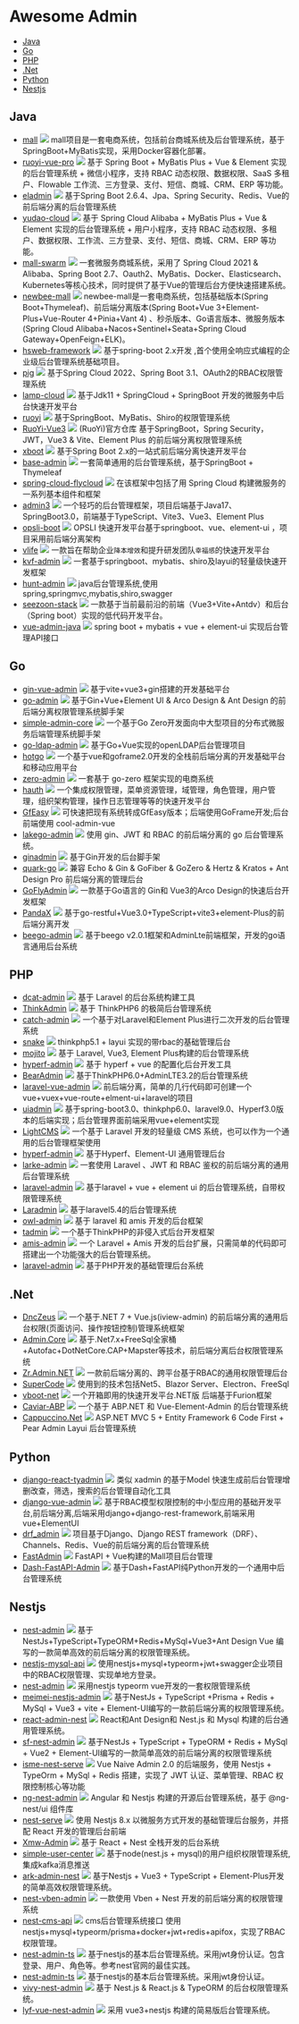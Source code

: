 # Awesome Admin

- [Java](#Java)
- [Go](#Go)
- [PHP](#PHP)
- [.Net](#Net)
- [Python](#Python)
- [Nestjs](#Nestjs)

## Java

- [mall](https://github.com/macrozheng/mall) ![](https://img.shields.io/github/stars/macrozheng/mall.svg?style=social&label=Star) mall项目是一套电商系统，包括前台商城系统及后台管理系统，基于SpringBoot+MyBatis实现，采用Docker容器化部署。
- [ruoyi-vue-pro](https://github.com/YunaiV/ruoyi-vue-pro) ![](https://img.shields.io/github/stars/YunaiV/ruoyi-vue-pro.svg?style=social&label=Star) 基于 Spring Boot + MyBatis Plus + Vue & Element 实现的后台管理系统 + 微信小程序，支持 RBAC 动态权限、数据权限、SaaS 多租户、Flowable 工作流、三方登录、支付、短信、商城、CRM、ERP 等功能。
- [eladmin](https://github.com/elunez/eladmin) ![](https://img.shields.io/github/stars/elunez/eladmin.svg?style=social&label=Star) 基于Spring Boot 2.6.4、Jpa、Spring Security、Redis、Vue的前后端分离的后台管理系统
- [yudao-cloud](https://github.com/YunaiV/yudao-cloud) ![](https://img.shields.io/github/stars/YunaiV/yudao-cloud.svg?style=social&label=Star) 基于 Spring Cloud Alibaba + MyBatis Plus + Vue & Element 实现的后台管理系统 + 用户小程序，支持 RBAC 动态权限、多租户、数据权限、工作流、三方登录、支付、短信、商城、CRM、ERP 等功能。
- [mall-swarm](https://github.com/macrozheng/mall-swarm) ![](https://img.shields.io/github/stars/macrozheng/mall-swarm.svg?style=social&label=Star) 一套微服务商城系统，采用了 Spring Cloud 2021 & Alibaba、Spring Boot 2.7、Oauth2、MyBatis、Docker、Elasticsearch、Kubernetes等核心技术，同时提供了基于Vue的管理后台方便快速搭建系统。
- [newbee-mall](https://github.com/newbee-ltd/newbee-mall) ![](https://img.shields.io/github/stars/newbee-ltd/newbee-mall.svg?style=social&label=Star) newbee-mall是一套电商系统，包括基础版本(Spring Boot+Thymeleaf)、前后端分离版本(Spring Boot+Vue 3+Element-Plus+Vue-Router 4+Pinia+Vant 4) 、秒杀版本、Go语言版本、微服务版本(Spring Cloud Alibaba+Nacos+Sentinel+Seata+Spring Cloud Gateway+OpenFeign+ELK)。
- [hsweb-framework](https://github.com/hs-web/hsweb-framework) ![](https://img.shields.io/github/stars/hs-web/hsweb-framework.svg?style=social&label=Star) 基于spring-boot 2.x开发 ,首个使用全响应式编程的企业级后台管理系统基础项目。
- [pig](https://github.com/pig-mesh/pig) ![](https://img.shields.io/github/stars/pig-mesh/pig.svg?style=social&label=Star) 基于Spring Cloud 2022、Spring Boot 3.1、OAuth2的RBAC权限管理系统
- [lamp-cloud](https://github.com/dromara/lamp-cloud) ![](https://img.shields.io/github/stars/dromara/lamp-cloud.svg?style=social&label=Star) 基于Jdk11 + SpringCloud + SpringBoot 开发的微服务中后台快速开发平台
- [ruoyi](https://github.com/yangzongzhuan/RuoYi) ![](https://img.shields.io/github/stars/yangzongzhuan/RuoYi.svg?style=social&label=Star) 基于SpringBoot、MyBatis、Shiro的权限管理系统
- [RuoYi-Vue3](https://github.com/yangzongzhuan/RuoYi-Vue3) ![](https://img.shields.io/github/stars/yangzongzhuan/RuoYi-Vue3.svg?style=social&label=Star) (RuoYi)官方仓库 基于SpringBoot，Spring Security，JWT，Vue3 & Vite、Element Plus 的前后端分离权限管理系统
- [xboot](https://github.com/Exrick/xboot) ![](https://img.shields.io/github/stars/Exrick/xboot.svg?style=social&label=Star) 基于Spring Boot 2.x的一站式前后端分离快速开发平台
- [base-admin](https://github.com/huanzi-qch/base-admin) ![](https://img.shields.io/github/stars/huanzi-qch/base-admin.svg?style=social&label=Star) 一套简单通用的后台管理系统，基于SpringBoot + Thymeleaf
- [spring-cloud-flycloud](https://github.com/mxdldev/spring-cloud-flycloud) ![](https://img.shields.io/github/stars/mxdldev/spring-cloud-flycloud.svg?style=social&label=Star) 在该框架中包括了用 Spring Cloud 构建微服务的一系列基本组件和框架
- [admin3](https://github.com/cjbi/admin3) ![](https://img.shields.io/github/stars/cjbi/admin3.svg?style=social&label=Star) 一个轻巧的后台管理框架，项目后端基于Java17、SpringBoot3.0，前端基于TypeScript、Vite3、Vue3、Element Plus
- [opsli-boot](https://github.com/hiparker/opsli-boot) ![](https://img.shields.io/github/stars/hiparker/opsli-boot.svg?style=social&label=Star) OPSLI 快速开发平台基于springboot、vue、element-ui ，项目采用前后端分离架构
- [vlife](https://github.com/wwwlike/vlife) ![](https://img.shields.io/github/stars/wwwlike/vlife.svg?style=social&label=Star) 一款旨在帮助企业`降本增效`和提升研发团队`幸福感`的快速开发平台
- [kvf-admin](https://github.com/kalvinGit/kvf-admin) ![](https://img.shields.io/github/stars/kalvinGit/kvf-admin.svg?style=social&label=Star) 一套基于springboot、mybatis、shiro及layui的轻量级快速开发框架
- [hunt-admin](https://github.com/Ouyangan/hunt-admin) ![](https://img.shields.io/github/stars/Ouyangan/hunt-admin.svg?style=social&label=Star) java后台管理系统,使用spring,springmvc,mybatis,shiro,swagger
- [seezoon-stack](https://github.com/734839030/seezoon-stack) ![](https://img.shields.io/github/stars/734839030/seezoon-stack.svg?style=social&label=Star) 一款基于当前最前沿的前端（Vue3+Vite+Antdv）和后台（Spring boot）实现的低代码开发平台。
- [vue-admin-java](https://github.com/lmxdawn/vue-admin-java) ![](https://img.shields.io/github/stars/lmxdawn/vue-admin-java.svg?style=social&label=Star) spring boot + mybatis + vue + element-ui 实现后台管理API接口
	

## Go
- [gin-vue-admin](https://github.com/flipped-aurora/gin-vue-admin) ![](https://img.shields.io/github/stars/flipped-aurora/gin-vue-admin.svg?style=social&label=Star) 基于vite+vue3+gin搭建的开发基础平台
- [go-admin](https://github.com/go-admin-team/go-admin) ![](https://img.shields.io/github/stars/go-admin-team/go-admin.svg?style=social&label=Star) 基于Gin+Vue+Element UI & Arco Design & Ant Design 的前后端分离权限管理系统脚手架
- [simple-admin-core](https://github.com/suyuan32/simple-admin-core) ![](https://img.shields.io/github/stars/suyuan32/simple-admin-core.svg?style=social&label=Star) 一个基于Go Zero开发面向中大型项目的分布式微服务后端管理系统脚手架
- [go-ldap-admin](https://github.com/eryajf/go-ldap-admin) ![](https://img.shields.io/github/stars/eryajf/go-ldap-admin.svg?style=social&label=Star) 基于Go+Vue实现的openLDAP后台管理项目
- [hotgo](https://github.com/bufanyun/hotgo) ![](https://img.shields.io/github/stars/bufanyun/hotgo.svg?style=social&label=Star) 一个基于vue和goframe2.0开发的全栈前后端分离的开发基础平台和移动应用平台
- [zero-admin](https://github.com/feihua/zero-admin) ![](https://img.shields.io/github/stars/feihua/zero-admin.svg?style=social&label=Star) 一套基于 go-zero 框架实现的电商系统
- [hauth](https://github.com/hzwy23/hauth) ![](https://img.shields.io/github/stars/hzwy23/hauth.svg?style=social&label=Star) 一个集成权限管理，菜单资源管理，域管理，角色管理，用户管理，组织架构管理，操作日志管理等等的快速开发平台
- [GfEasy](https://github.com/jasonLaw1015/GfEasy) ![](https://img.shields.io/github/stars/jasonLaw1015/GfEasy.svg?style=social&label=Star) 可快速把现有系统转成GfEasy版本；后端使用GoFrame开发;后台前端使用 cool-admin-vue
- [lakego-admin](https://github.com/deatil/lakego-admin) ![](https://img.shields.io/github/stars/deatil/lakego-admin.svg?style=social&label=Star) 使用 gin、JWT 和 RBAC 的前后端分离的 go 后台管理系统。
- [ginadmin](https://github.com/gphper/ginadmin) ![](https://img.shields.io/github/stars/gphper/ginadmin.svg?style=social&label=Star) 基于Gin开发的后台脚手架
- [quark-go](https://github.com/quarkcloudio/quark-go) ![](https://img.shields.io/github/stars/quarkcloudio/quark-go.svg?style=social&label=Star) 兼容 Echo & Gin & GoFiber & GoZero & Hertz & Kratos + Ant Design Pro 前后端分离的管理后台
- [GoFlyAdmin](https://github.com/huanglishi/GoFlyAdmin) ![](https://img.shields.io/github/stars/huanglishi/GoFlyAdmin.svg?style=social&label=Star) 一款基于Go语言的 Gin和 Vue3的Arco Design的快速后台开发框架
- [PandaX](https://github.com/PandaXGO/PandaX) ![](https://img.shields.io/github/stars/PandaXGO/PandaX.svg?style=social&label=Star) 基于go-restful+Vue3.0+TypeScript+vite3+element-Plus的前后端分离开发
- [beego-admin](https://github.com/yuxingfei/beego-admin) ![](https://img.shields.io/github/stars/yuxingfei/beego-admin.svg?style=social&label=Star) 基于beego v2.0.1框架和AdminLte前端框架，开发的go语言通用后台系统

	

## PHP
- [dcat-admin](https://github.com/jqhph/dcat-admin) ![](https://img.shields.io/github/stars/jqhph/dcat-admin.svg?style=social&label=Star) 基于 Laravel 的后台系统构建工具
- [ThinkAdmin](https://github.com/zoujingli/ThinkAdmin) ![](https://img.shields.io/github/stars/zoujingli/ThinkAdmin.svg?style=social&label=Star) 基于 ThinkPHP6 的极简后台管理系统
- [catch-admin](https://github.com/JaguarJack/catch-admin) ![](https://img.shields.io/github/stars/JaguarJack/catch-admin.svg?style=social&label=Star) 一个基于对Laravel和Element Plus进行二次开发的后台管理系统
- [snake](https://github.com/nick-bai/snake) ![](https://img.shields.io/github/stars/nick-bai/snake.svg?style=social&label=Star) thinkphp5.1 + layui 实现的带rbac的基础管理后台
- [mojito](https://github.com/moell-peng/mojito) ![](https://img.shields.io/github/stars/moell-peng/mojito.svg?style=social&label=Star) 基于 Laravel, Vue3, Element Plus构建的后台管理系统
- [hyperf-admin](https://github.com/hyperf-admin/hyperf-admin) ![](https://img.shields.io/github/stars/hyperf-admin/hyperf-admin.svg?style=social&label=Star) 基于 hyperf + vue 的配置化后台开发工具
- [BearAdmin](https://github.com/yupoxiong/BearAdmin)	 ![](https://img.shields.io/github/stars/yupoxiong/BearAdmin.svg?style=social&label=Star) 基于ThinkPHP6.0+AdminLTE3.2的后台管理系统
- [laravel-vue-admin](https://github.com/SmallRuralDog/laravel-vue-admin) ![](https://img.shields.io/github/stars/SmallRuralDog/laravel-vue-admin.svg?style=social&label=Star) 前后端分离，简单的几行代码即可创建一个vue+vuex+vue-route+elment-ui+laravel的项目
- [uiadmin](https://github.com/ijry/uiadmin) ![](https://img.shields.io/github/stars/ijry/uiadmin.svg?style=social&label=Star) 基于spring-boot3.0、thinkphp6.0、laravel9.0、Hyperf3.0版本的后端实现；后台管理界面前端采用vue+element实现
- [LightCMS](https://github.com/eddy8/LightCMS) ![](https://img.shields.io/github/stars/eddy8/LightCMS.svg?style=social&label=Star) 一个基于 Laravel 开发的轻量级 CMS 系统，也可以作为一个通用的后台管理框架使用
- [hyperf-admin](https://github.com/penghcheng/hyperf-admin)	 ![](https://img.shields.io/github/stars/penghcheng/hyperf-admin.svg?style=social&label=Star) 基于Hyperf、Element-UI 通用管理后台
- [larke-admin](https://github.com/deatil/larke-admin) ![](https://img.shields.io/github/stars/deatil/larke-admin.svg?style=social&label=Star) 一套使用 Laravel 、JWT 和 RBAC 鉴权的前后端分离的通用后台管理系统
- [laravel-admin](https://github.com/jack15083/laravel-admin) ![](https://img.shields.io/github/stars/jack15083/laravel-admin.svg?style=social&label=Star) 基于laravel + vue + element ui 的后台管理系统，自带权限管理系统
- [Laradmin](https://github.com/DukeAnn/Laradmin) ![](https://img.shields.io/github/stars/DukeAnn/Laradmin.svg?style=social&label=Star) 基于laravel5.4的后台管理系统
- [owl-admin](https://github.com/Slowlyo/owl-admin) ![](https://img.shields.io/github/stars/Slowlyo/owl-admin.svg?style=social&label=Star) 基于 laravel 和 amis 开发的后台框架
- [tadmin](https://github.com/leeqvip/tadmin) ![](https://img.shields.io/github/stars/leeqvip/tadmin.svg?style=social&label=Star) 一个基于ThinkPHP的非侵入式后台开发框架
- [amis-admin](https://github.com/SmallRuralDog/amis-admin) ![](https://img.shields.io/github/stars/SmallRuralDog/amis-admin.svg?style=social&label=Star) 一个 Laravel + Amis 开发的后台扩展，只需简单的代码即可搭建出一个功能强大的后台管理系统。
- [laravel-admin](https://github.com/wdjisn/laravel-admin) ![](https://img.shields.io/github/stars/wdjisn/laravel-admin.svg?style=social&label=Star) 基于PHP开发的基础管理后台系统


## .Net
- [DncZeus](https://github.com/lampo1024/DncZeus) ![](https://img.shields.io/github/stars/lampo1024/DncZeus.svg?style=social&label=Star) 一个基于.NET 7 + Vue.js(iview-admin) 的前后端分离的通用后台权限(页面访问、操作按钮控制)管理系统框架
- [Admin.Core](https://github.com/zhontai/Admin.Core) ![](https://img.shields.io/github/stars/zhontai/Admin.Core.svg?style=social&label=Star) 基于.Net7.x+FreeSql全家桶+Autofac+DotNetCore.CAP+Mapster等技术，前后端分离后台权限管理系统
- [Zr.Admin.NET](https://github.com/izhaorui/Zr.Admin.NET) ![](https://img.shields.io/github/stars/izhaorui/Zr.Admin.NET.svg?style=social&label=Star) 一款前后端分离的、跨平台基于RBAC的通用权限管理后台
- [SuperCode](https://github.com/zhontai/SuperCode) ![](https://img.shields.io/github/stars/zhontai/SuperCode.svg?style=social&label=Star) 使用到的技术包括Net5、Blazor Server、Electron、FreeSql
- [vboot-net](https://github.com/zsvg-com/vboot-net) ![](https://img.shields.io/github/stars/zsvg-com/vboot-net.svg?style=social&label=Star) 一个开箱即用的快速开发平台.NET版 后端基于Furion框架
- [Caviar-ABP](https://github.com/BeiYinZhiNian/Caviar-ABP) ![](https://img.shields.io/github/stars/BeiYinZhiNian/Caviar-ABP.svg?style=social&label=Star) 一个基于 ABP.NET 和 Vue-Element-Admin 的后台管理系统
- [Cappuccino.Net](https://github.com/lienpiao/Cappuccino.Net) ![](https://img.shields.io/github/stars/lienpiao/Cappuccino.Net.svg?style=social&label=Star) ASP.NET MVC 5 + Entity Framework 6 Code First + Pear Admin Layui 后台管理系统


## Python
- [django-react-tyadmin](https://github.com/mtianyan/django-react-tyadmin) ![](https://img.shields.io/github/stars/mtianyan/django-react-tyadmin.svg?style=social&label=Star) 类似 xadmin 的基于Model 快速生成前后台管理增删改查，筛选，搜索的后台管理自动化工具
- [django-vue-admin](https://github.com/caoqianming/django-vue-admin) ![](https://img.shields.io/github/stars/caoqianming/django-vue-admin.svg?style=social&label=Star) 基于RBAC模型权限控制的中小型应用的基础开发平台,前后端分离,后端采用django+django-rest-framework,前端采用vue+ElementUI
- [drf_admin](https://github.com/TianPangJi/drf_admin) ![](https://img.shields.io/github/stars/TianPangJi/drf_admin.svg?style=social&label=Star) 项目基于Django、Django REST framework（DRF）、Channels、Redis、Vue的前后端分离的后台管理系统
- [FastAdmin](https://github.com/wxy2077/FastAdmin) ![](https://img.shields.io/github/stars/wxy2077/FastAdmin.svg?style=social&label=Star)  FastAPI + Vue构建的Mall项目后台管理
- [Dash-FastAPI-Admin](https://github.com/insistence/Dash-FastAPI-Admin) ![](https://img.shields.io/github/stars/insistence/Dash-FastAPI-Admin.svg?style=social&label=Star) 基于Dash+FastAPI纯Python开发的一个通用中后台管理系统


## Nestjs
- [nest-admin](https://github.com/buqiyuan/nest-admin) ![](https://img.shields.io/github/stars/buqiyuan/nest-admin.svg?style=social&label=Star) 基于NestJs+TypeScript+TypeORM+Redis+MySql+Vue3+Ant Design Vue 编写的一款简单高效的前后端分离的权限管理系统。
- [nestjs-mysql-api](https://github.com/kuangshp/nestjs-mysql-api) ![](https://img.shields.io/github/stars/kuangshp/nestjs-mysql-api.svg?style=social&label=Star) 使用nestjs+mysql+typeorm+jwt+swagger企业项目中的RBAC权限管理、实现单地方登录。
- [nest-admin](https://github.com/wenqiyun/nest-admin) ![](https://img.shields.io/github/stars/wenqiyun/nest-admin.svg?style=social&label=Star) 采用nestjs typeorm vue开发的一套权限管理系统
- [meimei-nestjs-admin](https://github.com/87789771/meimei-nestjs-admin) ![](https://img.shields.io/github/stars/87789771/meimei-nestjs-admin.svg?style=social&label=Star)  基于NestJs + TypeScript +Prisma + Redis + MySql + Vue3 + vite + Element-UI编写的一款前后端分离的权限管理系统。
- [react-admin-nest](https://github.com/weiqinke/react-admin-nest) ![](https://img.shields.io/github/stars/weiqinke/react-admin-nest.svg?style=social&label=Star) React和Ant Design和 Nest.js 和 Mysql 构建的后台通用管理系统。
- [sf-nest-admin](https://github.com/hackycy/sf-nest-admin) ![](https://img.shields.io/github/stars/hackycy/sf-nest-admin.svg?style=social&label=Star) 基于NestJs + TypeScript + TypeORM + Redis + MySql + Vue2 + Element-UI编写的一款简单高效的前后端分离的权限管理系统
- [isme-nest-serve](https://github.com/zclzone/isme-nest-serve) ![](https://img.shields.io/github/stars/zclzone/isme-nest-serve.svg?style=social&label=Star) Vue Naive Admin 2.0 的后端服务，使用 Nestjs + TypeOrm + MySql + Redis 搭建，实现了 JWT 认证、菜单管理、RBAC 权限控制核心等功能
- [ng-nest-admin](https://github.com/NG-NEST/ng-nest-admin) ![](https://img.shields.io/github/stars/NG-NEST/ng-nest-admin.svg?style=social&label=Star) Angular 和 Nestjs 构建的开源后台管理系统，基于 @ng-nest/ui 组件库
- [nest-serve](https://github.com/dyb881/nest-serve) ![](https://img.shields.io/github/stars/dyb881/nest-serve.svg?style=social&label=Star) 使用 Nestjs 8.x 以微服务方式开发的基础管理后台服务，并搭配 React 开发的管理后台前端
- [Xmw-Admin](https://github.com/baiwumm/Xmw-Admin) ![](https://img.shields.io/github/stars/baiwumm/Xmw-Admin.svg?style=social&label=Star) 基于 React + Nest 全栈开发的后台系统
- [simple-user-center](https://github.com/canyuegongzi/simple-user-center) ![](https://img.shields.io/github/stars/canyuegongzi/simple-user-center.svg?style=social&label=Star) 基于node(nest.js + mysql)的用户组织权限管理系统,集成kafka消息推送
- [ark-admin-nest](https://github.com/arklnk/ark-admin-nest) ![](https://img.shields.io/github/stars/arklnk/ark-admin-nest.svg?style=social&label=Star) 基于Nestjs + Vue3 + TypeScript + Element-Plus开发的简单高效权限管理系统。
- [nest-vben-admin](https://github.com/kuizuo/nest-vben-admin) ![](https://img.shields.io/github/stars/kuizuo/nest-vben-admin.svg?style=social&label=Star) 一款使用 Vben + Nest 开发的前后端分离的权限管理系统
- [nest-cms-api](https://github.com/LeoKun1231/nest-cms-api) ![](https://img.shields.io/github/stars/LeoKun1231/nest-cms-api.svg?style=social&label=Star) cms后台管理系统接口 使用nestjs+mysql+typeorm/prisma+docker+jwt+redis+apifox，实现了RBAC权限管理。
- [nest-admin-ts](https://github.com/zyhnbyyds/nest-admin-ts) ![](https://img.shields.io/github/stars/zyhnbyyds/nest-admin-ts.svg?style=social&label=Star) 基于nestjs的基本后台管理系统。采用jwt身份认证。包含登录、用户、角色等。参考nest官网的最佳实践。
- [nest-admin-ts](https://github.com/zhang771/nest-admin-ts) ![](https://img.shields.io/github/stars/zhang771/nest-admin-ts.svg?style=social&label=Star) 基于nestjs的基本后台管理系统。采用jwt身份认证。
- [vivy-nest-admin](https://github.com/haiweilian/vivy-nest-admin) ![](https://img.shields.io/github/stars/haiweilian/vivy-nest-admin.svg?style=social&label=Star) 基于 Nest.js & React.js & TypeORM 的后台权限管理系统。
- [lyf-vue-nest-admin](https://github.com/luyf1995/lyf-vue-nest-admin) ![](https://img.shields.io/github/stars/luyf1995/lyf-vue-nest-admin.svg?style=social&label=Star) 采用 vue3+nestjs 构建的简易版后台管理系统。
